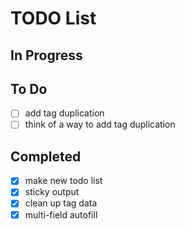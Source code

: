 # TODO List

## In Progress

## To Do
- [ ] add tag duplication
- [ ] think of a way to add tag duplication

## Completed
- [x] make new todo list
- [x] sticky output
- [x] clean up tag data
- [x] multi-field autofill